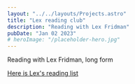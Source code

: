 ```yaml
---
layout: "../../layouts/Projects.astro"
title: "Lex reading club"
description: "Reading with Lex Fridman"
pubDate: "Jan 02 2023"
# heroImage: "/placeholder-hero.jpg"
---
```


Reading with Lex Fridman, long form

[Here is Lex's reading list](https://lexfridman.com/reading-list)
